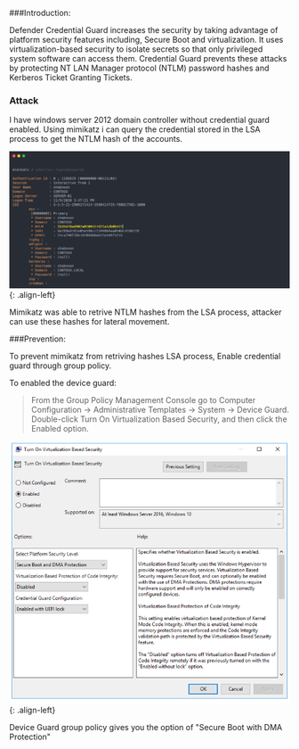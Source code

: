 ###Introduction:

Defender Credential Guard increases the security by taking advantage of platform security features including, Secure Boot and virtualization. It uses virtualization-based security to isolate secrets so that only privileged system software can access them. Credential Guard prevents these attacks by protecting NT LAN Manager protocol (NTLM) password hashes and Kerberos Ticket Granting Tickets. 

### Attack
I have windows server 2012 domain controller without credential guard enabled. Using mimikatz i can query the credential stored in the LSA process to get the NTLM hash of the accounts.

![source-01](/img/mimikatz1.PNG){: .align-left}

Mimikatz was able to retrive NTLM hashes from the LSA process, attacker can use these hashes for lateral movement.


###Prevention:

To prevent mimikatz from retriving  hashes LSA process, Enable credential guard through group policy.

To enabled the device guard: 
> From the Group Policy Management Console go to Computer Configuration -> Administrative Templates -> System -> Device Guard.
  Double-click Turn On Virtualization Based Security, and then click the Enabled option.

![source-01](/img/mimikatz2.PNG){: .align-left}

Device Guard group policy gives you the option of "Secure Boot with DMA Protection"
